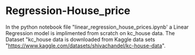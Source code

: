 # Regression-House_price
In the python notebook file "linear_regression_house_prices.ipynb' a Linear Regression model is implimented from scratch on kc_house data. 
The Dataset "kc_house data is downloaded from Kaggle data sets "https://www.kaggle.com/datasets/shivachandel/kc-house-data".

